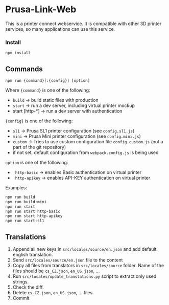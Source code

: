 # Prusa-Link-Web

This is a printer connect webservice. It is compatible with other 3D printer services, so many applications can use this service.

### Install

```bash
npm install
```

## Commands

```
npm run {command}[:{config}] [option]

```
Where `{command}` is one of the following:

* `build` -> build static files with production 
* `start` -> run a dev server, including virtual printer mockup
* start [http-*] -> run a dev server with authentication

`{config}` is one of the following:

* `sl1` -> Prusa SL1 printer configuration (see `config.sl1.js`)
* `mini` -> Prusa Mini printer configuration (see `config.mini.js`)
* `custom` -> Tries to use custom configuration file `config.custom.js` (not a part of the git repository)
* if not set, default configuration from `webpack.config.js` is being used

`option` is one of the following:

* ` http-basic` -> enables Basic authentication on virtual printer
* ` http-apikey` -> enables API-KEY authentication on virtual printer

Examples:

```bash
npm run build
npm run build:mini
npm run start
npm run start http-basic
npm run start http-apikey
npm run start:sl1

```


## Translations

1. Append all new keys in `src/locales/source/en.json` and add default english translation.
2. Send `src/locales/source/en.json` file to the content
3. Copy all files from translators in `src/locales/source` folder. Name of the files should be `cs_CZ.json`, `en_US.json`, ...
4. Run `src/locales/update_translations.py` script to extract only used strings.
5. Check the diff.
6. Delete `cs_CZ.json`, `en_US.json`, ... files.
7. Commit
